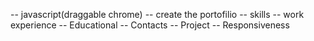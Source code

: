 -- javascript(draggable chrome)
-- create the portofilio
-- skills
-- work experience
-- Educational 
-- Contacts 
-- Project
-- Responsiveness
